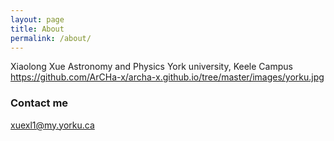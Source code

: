 ```yaml
---
layout: page
title: About
permalink: /about/
---
```


Xiaolong Xue
Astronomy and Physics
York university, Keele Campus
https://github.com/ArCHa-x/archa-x.github.io/tree/master/images/yorku.jpg

### Contact me

[xuexl1@my.yorku.ca](mailto:xuexl1@my.yorku.ca)

